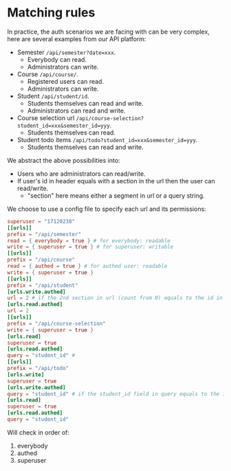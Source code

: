 # Matching rules

In practice, the auth scenarios we are facing with can be very complex, here are several examples from our API platform:

- Semester `/api/semester?date=xxx`.
  - Everybody can read.
  - Administrators can write.
- Course `/api/course/`.
  - Registered users can read.
  - Administrators can write.
- Student `/api/student/id`.
  - Students themselves can read and write.
  - Administrators can read and write.
- Course selection url `/api/course-selection?student_id=xxx&semester_id=yyy`.
  - Students themselves can read.
- Student todo items `/api/todo?student_id=xxx&semester_id=yyy`.
  - Students themselves can read and write.

We abstract the above possibilities into:

- Users who are administrators can read/write.
- If user's id in header equals with a section in the url then the user can read/write.
  - "section" here means either a segment in url or a query string.

We choose to use a config file to specify each url and its permissions:

```toml
superuser = "17120238"
[[urls]]
prefix = "/api/semester"
read = { everybody = true } # for everybody: readable
write = { superuser = true } # for superuser: writable
[[urls]]
prefix = "/api/course"
read = { authed = true } # for authed user: readable
write = { superuser = true }
[[urls]]
prefix = "/api/student"
[urls.write.authed]
url = 2 # if the 2nd section in url (count from 0) equals to the id in jwt token in header, the user can write
[urls.read.authed]
url = 2
[[urls]]
prefix = "/api/course-selection"
write = { superuser = true }
[urls.read]
superuser = true
[urls.read.authed]
query = "student_id" # 
[[urls]]
prefix = "/api/todo"
[urls.write]
superuser = true
[urls.write.authed]
query = "student_id" # if the student_id field in query equals to the id in jwt token in header, the user can write
[urls.read]
superuser = true
[urls.read.authed]
query = "student_id"
```

Will check in order of:
1. everybody
2. authed
3. superuser